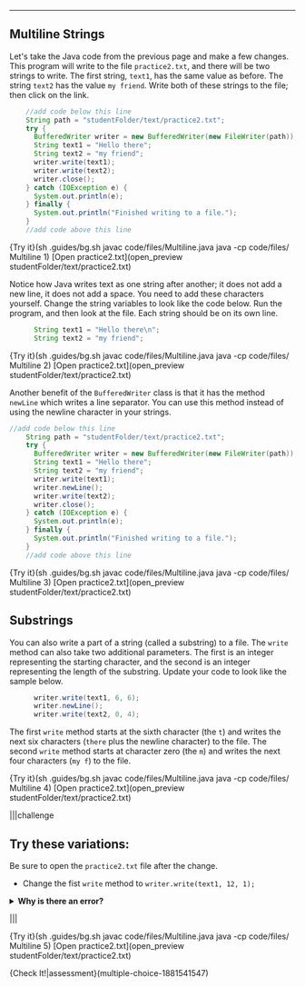 ----------

## Multiline Strings

Let's take the Java code from the previous page and make a few changes. This program will write to the file `practice2.txt`, and there will be two strings to write. The first string, `text1`, has the same value as before. The string `text2` has the value `my friend`. Write both of these strings to the file; then click on the link.

```java
    //add code below this line
    String path = "studentFolder/text/practice2.txt";
    try {
      BufferedWriter writer = new BufferedWriter(new FileWriter(path));
      String text1 = "Hello there";
      String text2 = "my friend";
      writer.write(text1);
      writer.write(text2);
      writer.close();
    } catch (IOException e) {
      System.out.println(e);
    } finally {
      System.out.println("Finished writing to a file.");
    }
    //add code above this line 
```

{Try it}(sh .guides/bg.sh javac code/files/Multiline.java java -cp code/files/ Multiline 1)
[Open practice2.txt](open_preview studentFolder/text/practice2.txt)

Notice how Java writes text as one string after another; it does not add a new line, it does not add a space. You need to add these characters yourself. Change the string variables to look like the code below. Run the program, and then look at the file. Each string should be on its own line.

```java
      String text1 = "Hello there\n";
      String text2 = "my friend";
```

{Try it}(sh .guides/bg.sh javac code/files/Multiline.java java -cp code/files/ Multiline 2)
[Open practice2.txt](open_preview studentFolder/text/practice2.txt)

Another benefit of the `BufferedWriter` class is that it has the method `newLine` which writes a line separator. You can use this method instead of using the newline character in your strings.

```java
//add code below this line
    String path = "studentFolder/text/practice2.txt";
    try {
      BufferedWriter writer = new BufferedWriter(new FileWriter(path));
      String text1 = "Hello there";
      String text2 = "my friend";
      writer.write(text1);
      writer.newLine();
      writer.write(text2);
      writer.close();
    } catch (IOException e) {
      System.out.println(e);
    } finally {
      System.out.println("Finished writing to a file.");
    }
    //add code above this line 
```

{Try it}(sh .guides/bg.sh javac code/files/Multiline.java java -cp code/files/ Multiline 3)
[Open practice2.txt](open_preview studentFolder/text/practice2.txt)

## Substrings

You can also write a part of a string (called a substring) to a file. The `write` method can also take two additional parameters. The first is an integer representing the starting character, and the second is an integer representing the length of the substring. Update your code to look like the sample below.

```java
      writer.write(text1, 6, 6);
      writer.newLine();
      writer.write(text2, 0, 4);
```

The first `write` method starts at the sixth character (the `t`) and writes the next six characters (`there` plus the newline character) to the file. The second `write` method starts at character zero (the `m`) and writes the next four characters (`my f`) to the file.

{Try it}(sh .guides/bg.sh javac code/files/Multiline.java java -cp code/files/ Multiline 4)
[Open practice2.txt](open_preview studentFolder/text/practice2.txt)

|||challenge
## Try these variations:
Be sure to open the `practice2.txt` file after the change.
* Change the fist `write` method to `writer.write(text1, 12, 1);`

<details>
  <summary><strong>Why is there an error?</strong></summary>
  At first glance, it looks like you are telling Java to print the last character in <code>text1</code> which is the newline character. However, you get an error message. The sum of the integers <strong>cannot</strong> be longer than the length of the string. <code>text1</code> has a length of 12 and 12 + 1 is 13. If you want to print just the newline character use <code>writer.write(text1, 12, 0);</code>
</details>

|||

{Try it}(sh .guides/bg.sh javac code/files/Multiline.java java -cp code/files/ Multiline 5)
[Open practice2.txt](open_preview studentFolder/text/practice2.txt)

{Check It!|assessment}(multiple-choice-1881541547)
